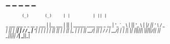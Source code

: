 #           _         _       _            _  _
           (_)       (_)     | |          | || |
_ ___ ___   _  _ __   _  ___ | |__    ___ | || |  ______   ____  ___  _ __
| '_ ` _ \ | || '_ \ | |/ __|| '_ \  / _ \| || | |______| |_  / / _ \| '__|
| | | | | || || | | || |\__ \| | | ||  __/| || |           / / |  __/| |
| |_| |_| |_||_||_| |_||_||___/|_| |_| \___||_||_|          /___| \___||_|
#